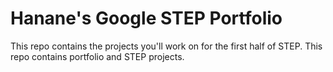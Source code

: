 # Hanane's Google STEP Portfolio


This repo contains the projects you'll work on for the first half of STEP.	This repo contains portfolio and STEP projects.